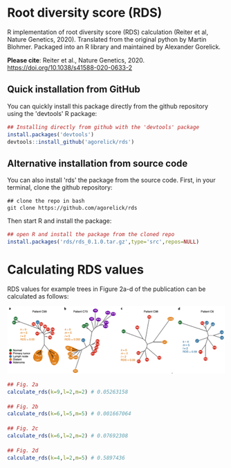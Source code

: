 # Root diversity score (RDS)

R implementation of root diversity score (RDS) calculation (Reiter et al, Nature Genetics, 2020). Translated from the original python by Martin Blohmer. Packaged into an R library and maintained by Alexander Gorelick.

**Please cite**: Reiter et al., Nature Genetics, 2020. https://doi.org/10.1038/s41588-020-0633-2

## Quick installation from GitHub

You can quickly install this package directly from the github repository using the 'devtools' R package:
```r
## Installing directly from github with the 'devtools' package
install.packages('devtools')
devtools::install_github('agorelick/rds')
```

## Alternative installation from source code

You can also install 'rds' the package from the source code. First, in your terminal, clone the github repository:
```
## clone the repo in bash
git clone https://github.com/agorelick/rds
```

Then start R and install the package:
```r
## open R and install the package from the cloned repo
install.packages('rds/rds_0.1.0.tar.gz',type='src',repos=NULL)
```

# Calculating RDS values

RDS values for example trees in Figure 2a-d of the publication can be calculated as follows:

![alt text](https://github.com/agorelick/rds/blob/main/etc/fig2a-d.png "Examples of RDS calculations from Figure 2a-d.")

```r
## Fig. 2a
calculate_rds(k=9,l=2,m=2) # 0.05263158

## Fig. 2b
calculate_rds(k=6,l=5,m=5) # 0.001667064

## Fig. 2c
calculate_rds(k=6,l=2,m=2) # 0.07692308

## Fig. 2d
calculate_rds(k=4,l=2,m=5) # 0.5897436
```

